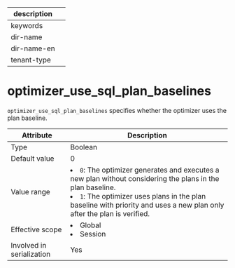| description ||
|---|---|
| keywords ||
| dir-name ||
| dir-name-en ||
| tenant-type ||

# optimizer_use_sql_plan_baselines

`optimizer_use_sql_plan_baselines` specifies whether the optimizer uses the plan baseline.

| **Attribute** | **Description** |
|---------|-----------------------------------------------------------------------------------------------------------------------------------------------------------------------------------------------------------|
| Type | Boolean |
| Default value | 0 |
| Value range | <li> `0`: The optimizer generates and executes a new plan without considering the plans in the plan baseline.    <li> `1`: The optimizer uses plans in the plan baseline with priority and uses a new plan only after the plan is verified.  |
| Effective scope | <li> Global   <li> Session |
| Involved in serialization | Yes |
